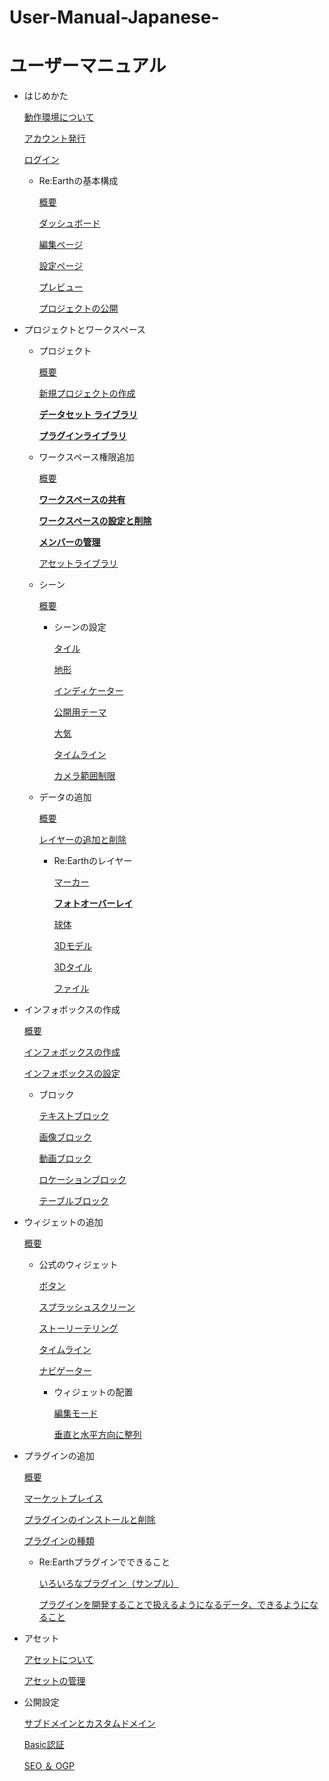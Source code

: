 # User-Manual-Japanese-
# ユーザーマニュアル

- はじめかた
    
    [動作環境について](https://github.com/CS-eukarya/User-Manual-Japanese-/blob/%E3%81%AF%E3%81%98%E3%82%81%E3%81%8B%E3%81%9F/%E5%8B%95%E4%BD%9C%E7%92%B0%E5%A2%83%E3%81%AB%E3%81%A4%E3%81%84%E3%81%A6.md)
    
    [アカウント発行](https://github.com/CS-eukarya/User-Manual-Japanese-/blob/%E3%81%AF%E3%81%98%E3%82%81%E3%81%8B%E3%81%9F/%E3%82%A2%E3%82%AB%E3%82%A6%E3%83%B3%E3%83%88%E7%99%BA%E8%A1%8C.md
)
    
    [ログイン](https://github.com/CS-eukarya/User-Manual-Japanese-/blob/%E3%81%AF%E3%81%98%E3%82%81%E3%81%8B%E3%81%9F/%E3%83%AD%E3%82%B0%E3%82%A4%E3%83%B3.md)
    
    - Re:Earthの基本構成
        
        [概要](https://github.com/CS-eukarya/User-Manual-Japanese-/blob/ReEarth%E3%81%AE%E5%9F%BA%E6%9C%AC%E6%A7%8B%E6%88%90/%E6%A6%82%E8%A6%81.md)
        
        [ダッシュボード](https://github.com/CS-eukarya/User-Manual-Japanese-/blob/ReEarth%E3%81%AE%E5%9F%BA%E6%9C%AC%E6%A7%8B%E6%88%90/%E3%83%80%E3%83%83%E3%82%B7%E3%83%A5%E3%83%9C%E3%83%BC%E3%83%89.md
)
        
        [編集ページ](https://github.com/CS-eukarya/User-Manual-Japanese-/blob/ReEarth%E3%81%AE%E5%9F%BA%E6%9C%AC%E6%A7%8B%E6%88%90/%E7%B7%A8%E9%9B%86%E3%83%9A%E3%83%BC%E3%82%B8.md)
        
        [設定ページ](https://github.com/CS-eukarya/User-Manual-Japanese-/blob/ReEarth%E3%81%AE%E5%9F%BA%E6%9C%AC%E6%A7%8B%E6%88%90/%E8%A8%AD%E5%AE%9A%E3%83%9A%E3%83%BC%E3%82%B8.md)
        
        [プレビュー](https://github.com/CS-eukarya/User-Manual-Japanese-/blob/ReEarth%E3%81%AE%E5%9F%BA%E6%9C%AC%E6%A7%8B%E6%88%90/%E3%83%97%E3%83%AC%E3%83%93%E3%83%A5%E3%83%BC.md)
        
        [プロジェクトの公開](https://github.com/CS-eukarya/User-Manual-Japanese-/blob/ReEarth%E3%81%AE%E5%9F%BA%E6%9C%AC%E6%A7%8B%E6%88%90/%E3%83%97%E3%83%AD%E3%82%B8%E3%82%A7%E3%82%AF%E3%83%88%E3%81%AE%E5%85%AC%E9%96%8B.md)
        
- プロジェクトとワークスペース
    - プロジェクト
        
        [概要](https://github.com/CS-eukarya/User-Manual-Japanese-/blob/%E3%83%97%E3%83%AD%E3%82%B8%E3%82%A7%E3%82%AF%E3%83%88/%E6%A6%82%E8%A6%81.md)
        
        [新規プロジェクトの作成](https://github.com/CS-eukarya/User-Manual-Japanese-/blob/%E3%83%97%E3%83%AD%E3%82%B8%E3%82%A7%E3%82%AF%E3%83%88/%E6%96%B0%E8%A6%8F%E3%83%97%E3%83%AD%E3%82%B8%E3%82%A7%E3%82%AF%E3%83%88%E3%81%AE%E4%BD%9C%E6%88%90.md)
        
        [**データセット ライブラリ**](https://github.com/CS-eukarya/User-Manual-Japanese-/blob/%E3%83%97%E3%83%AD%E3%82%B8%E3%82%A7%E3%82%AF%E3%83%88/%E3%83%87%E3%83%BC%E3%82%BF%E3%82%BB%E3%83%83%E3%83%88%E3%83%A9%E3%82%A4%E3%83%96%E3%83%A9%E3%83%AA.md)
        
        [**プラグインライブラリ**](https://github.com/CS-eukarya/User-Manual-Japanese-/blob/%E3%83%97%E3%83%AD%E3%82%B8%E3%82%A7%E3%82%AF%E3%83%88/%E3%83%97%E3%83%A9%E3%82%B0%E3%82%A4%E3%83%B3%E3%83%A9%E3%82%A4%E3%83%96%E3%83%A9%E3%83%AA.md)
        
    - ワークスペース権限追加
        
        [概要](https://github.com/CS-eukarya/User-Manual-Japanese-/blob/%E3%83%AF%E3%83%BC%E3%82%AF%E3%82%B9%E3%83%9A%E3%83%BC%E3%82%B9%E6%A8%A9%E9%99%90%E8%BF%BD%E5%8A%A0/%E6%A6%82%E8%A6%81.md)
        
        [**ワークスペースの共有**](https://github.com/CS-eukarya/User-Manual-Japanese-/blob/%E3%83%AF%E3%83%BC%E3%82%AF%E3%82%B9%E3%83%9A%E3%83%BC%E3%82%B9%E6%A8%A9%E9%99%90%E8%BF%BD%E5%8A%A0/%E3%83%AF%E3%83%BC%E3%82%AF%E3%82%B9%E3%83%9A%E3%83%BC%E3%82%B9%E3%81%AE%E5%85%B1%E6%9C%89.md)
        
        [**ワークスペースの設定と削除**](https://github.com/CS-eukarya/User-Manual-Japanese-/blob/%E3%83%AF%E3%83%BC%E3%82%AF%E3%82%B9%E3%83%9A%E3%83%BC%E3%82%B9%E6%A8%A9%E9%99%90%E8%BF%BD%E5%8A%A0/%E3%83%AF%E3%83%BC%E3%82%AF%E3%82%B9%E3%83%9A%E3%83%BC%E3%82%B9%E3%81%AE%E8%A8%AD%E5%AE%9A%E3%81%A8%E5%89%8A%E9%99%A4.md)
        
        [**メンバーの管理**](https://github.com/CS-eukarya/User-Manual-Japanese-/blob/%E3%83%AF%E3%83%BC%E3%82%AF%E3%82%B9%E3%83%9A%E3%83%BC%E3%82%B9%E6%A8%A9%E9%99%90%E8%BF%BD%E5%8A%A0/%E3%83%A1%E3%83%B3%E3%83%90%E3%83%BC%E3%81%AE%E7%AE%A1%E7%90%86.md)
        
        [アセットライブラリ](https://github.com/CS-eukarya/User-Manual-Japanese-/blob/%E3%83%AF%E3%83%BC%E3%82%AF%E3%82%B9%E3%83%9A%E3%83%BC%E3%82%B9%E6%A8%A9%E9%99%90%E8%BF%BD%E5%8A%A0/%E3%82%A2%E3%82%BB%E3%83%83%E3%83%88%E3%83%A9%E3%82%A4%E3%83%96%E3%83%A9%E3%83%AA.md)
        
    - シーン
        
        [概要](https://github.com/CS-eukarya/User-Manual-Japanese-/blob/%E3%82%B7%E3%83%BC%E3%83%B3/%E6%A6%82%E8%A6%81.md)
        
        - シーンの設定
            
            [タイル](https://github.com/CS-eukarya/User-Manual-Japanese-/blob/%E3%82%B7%E3%83%BC%E3%83%B3%E3%81%AE%E8%A8%AD%E5%AE%9A/%E3%82%BF%E3%82%A4%E3%83%AB.md)
            
            [地形](https://github.com/CS-eukarya/User-Manual-Japanese-/blob/%E3%82%B7%E3%83%BC%E3%83%B3%E3%81%AE%E8%A8%AD%E5%AE%9A/%E5%9C%B0%E5%BD%A2.md)
            
            [インディケーター](https://github.com/CS-eukarya/User-Manual-Japanese-/blob/%E3%82%B7%E3%83%BC%E3%83%B3%E3%81%AE%E8%A8%AD%E5%AE%9A/%E3%82%A4%E3%83%B3%E3%83%87%E3%82%A3%E3%82%B1%E3%83%BC%E3%82%BF%E3%83%BC.md)
            
            [公開用テーマ](https://github.com/CS-eukarya/User-Manual-Japanese-/blob/%E3%82%B7%E3%83%BC%E3%83%B3%E3%81%AE%E8%A8%AD%E5%AE%9A/%E5%85%AC%E9%96%8B%E7%94%A8%E3%83%86%E3%83%BC%E3%83%9E.md)
            
            [大気](https://github.com/CS-eukarya/User-Manual-Japanese-/blob/%E3%82%B7%E3%83%BC%E3%83%B3%E3%81%AE%E8%A8%AD%E5%AE%9A/%E5%A4%A7%E6%B0%97.md)
            
            [タイムライン](https://github.com/CS-eukarya/User-Manual-Japanese-/blob/%E3%82%B7%E3%83%BC%E3%83%B3%E3%81%AE%E8%A8%AD%E5%AE%9A/%E3%82%BF%E3%82%A4%E3%83%A0%E3%83%A9%E3%82%A4%E3%83%B3.md)
            
            [カメラ範囲制限](https://github.com/CS-eukarya/User-Manual-Japanese-/blob/%E3%82%B7%E3%83%BC%E3%83%B3%E3%81%AE%E8%A8%AD%E5%AE%9A/%E3%82%AB%E3%83%A1%E3%83%A9%E7%AF%84%E5%9B%B2%E5%88%B6%E9%99%90.md)
            
    - データの追加
        
        [概要](https://github.com/CS-eukarya/User-Manual-Japanese-/blob/%E3%83%87%E3%83%BC%E3%82%BF%E3%81%AE%E8%BF%BD%E5%8A%A0/%E6%A6%82%E8%A6%81.md)
        
        [レイヤーの追加と削除](https://github.com/CS-eukarya/User-Manual-Japanese-/blob/%E3%83%87%E3%83%BC%E3%82%BF%E3%81%AE%E8%BF%BD%E5%8A%A0/%E3%83%AC%E3%82%A4%E3%83%A4%E3%83%BC%E3%81%AE%E8%BF%BD%E5%8A%A0%E3%81%A8%E5%89%8A%E9%99%A4.md)
        
        - Re:Earthのレイヤー
            
            [マーカー](https://github.com/CS-eukarya/User-Manual-Japanese-/blob/ReEarth%E3%81%AE%E3%83%AC%E3%82%A4%E3%83%A4%E3%83%BC/%E3%83%9E%E3%83%BC%E3%82%AB%E3%83%BC.md)
            
            [**フォトオーバーレイ**](https://github.com/CS-eukarya/User-Manual-Japanese-/blob/ReEarth%E3%81%AE%E3%83%AC%E3%82%A4%E3%83%A4%E3%83%BC/%E3%83%95%E3%82%A9%E3%83%88%E3%82%AA%E3%83%BC%E3%83%90%E3%83%BC%E3%83%AC%E3%82%A4.md)
            
            [球体](https://github.com/CS-eukarya/User-Manual-Japanese-/blob/ReEarth%E3%81%AE%E3%83%AC%E3%82%A4%E3%83%A4%E3%83%BC/%E7%90%83%E4%BD%93.md)
            
            [3Dモデル](https://github.com/CS-eukarya/User-Manual-Japanese-/blob/ReEarth%E3%81%AE%E3%83%AC%E3%82%A4%E3%83%A4%E3%83%BC/3D%E3%83%A2%E3%83%87%E3%83%AB.md)
            
            [3Dタイル](https://github.com/CS-eukarya/User-Manual-Japanese-/blob/ReEarth%E3%81%AE%E3%83%AC%E3%82%A4%E3%83%A4%E3%83%BC/3D%E3%82%BF%E3%82%A4%E3%83%AB.md)
            
            [ファイル](https://github.com/CS-eukarya/User-Manual-Japanese-/blob/ReEarth%E3%81%AE%E3%83%AC%E3%82%A4%E3%83%A4%E3%83%BC/%E3%83%95%E3%82%A1%E3%82%A4%E3%83%AB.md)
            
- インフォボックスの作成
    
    [概要](https://github.com/CS-eukarya/User-Manual-Japanese-/blob/%E3%82%A4%E3%83%B3%E3%83%95%E3%82%A9%E3%83%9C%E3%83%83%E3%82%AF%E3%82%B9%E3%81%AE%E4%BD%9C%E6%88%90/%E6%A6%82%E8%A6%81.md)
    
    [インフォボックスの作成](https://github.com/CS-eukarya/User-Manual-Japanese-/blob/%E3%82%A4%E3%83%B3%E3%83%95%E3%82%A9%E3%83%9C%E3%83%83%E3%82%AF%E3%82%B9%E3%81%AE%E4%BD%9C%E6%88%90/%E3%82%A4%E3%83%B3%E3%83%95%E3%82%A9%E3%83%9C%E3%83%83%E3%82%AF%E3%82%B9%E3%81%AE%E4%BD%9C%E6%88%90.md)
    
    [インフォボックスの設定](https://github.com/CS-eukarya/User-Manual-Japanese-/blob/%E3%82%A4%E3%83%B3%E3%83%95%E3%82%A9%E3%83%9C%E3%83%83%E3%82%AF%E3%82%B9%E3%81%AE%E4%BD%9C%E6%88%90/%E3%82%A4%E3%83%B3%E3%83%95%E3%82%A9%E3%83%9C%E3%83%83%E3%82%AF%E3%82%B9%E3%81%AE%E8%A8%AD%E5%AE%9A.md)
    
    - ブロック
        
        [テキストブロック](https://github.com/CS-eukarya/User-Manual-Japanese-/blob/%E3%83%96%E3%83%AD%E3%83%83%E3%82%AF/%E3%83%86%E3%82%AD%E3%82%B9%E3%83%88%E3%83%96%E3%83%AD%E3%83%83%E3%82%AF.md)
        
        [画像ブロック](https://github.com/CS-eukarya/User-Manual-Japanese-/blob/%E3%83%96%E3%83%AD%E3%83%83%E3%82%AF/%E7%94%BB%E5%83%8F%E3%83%96%E3%83%AD%E3%83%83%E3%82%AF.md)
        
        [動画ブロック](https://github.com/CS-eukarya/User-Manual-Japanese-/blob/%E3%83%96%E3%83%AD%E3%83%83%E3%82%AF/%E5%8B%95%E7%94%BB%E3%83%96%E3%83%AD%E3%83%83%E3%82%AF.md)
        
        [ロケーションブロック](https://github.com/CS-eukarya/User-Manual-Japanese-/blob/%E3%83%96%E3%83%AD%E3%83%83%E3%82%AF/%E3%83%AD%E3%82%B1%E3%83%BC%E3%82%B7%E3%83%A7%E3%83%B3%E3%83%96%E3%83%AD%E3%83%83%E3%82%AF.md)
        
        [テーブルブロック](https://github.com/CS-eukarya/User-Manual-Japanese-/blob/%E3%83%96%E3%83%AD%E3%83%83%E3%82%AF/%E3%83%86%E3%83%BC%E3%83%96%E3%83%AB%E3%83%96%E3%83%AD%E3%83%83%E3%82%AF.md)
        
- ウィジェットの追加
    
    [概要](https://github.com/CS-eukarya/User-Manual-Japanese-/blob/%E3%82%A6%E3%82%A3%E3%82%B8%E3%82%A7%E3%83%83%E3%83%88%E3%81%AE%E8%BF%BD%E5%8A%A0/%E6%A6%82%E8%A6%81.md)
    
    - 公式のウィジェット
        
        [ボタン](https://github.com/CS-eukarya/User-Manual-Japanese-/blob/%E5%85%AC%E5%BC%8F%E3%81%AE%E3%82%A6%E3%82%A3%E3%82%B8%E3%82%A7%E3%83%83%E3%83%88/%E3%83%9C%E3%82%BF%E3%83%B3.md)
        
        [スプラッシュスクリーン](https://github.com/CS-eukarya/User-Manual-Japanese-/blob/%E5%85%AC%E5%BC%8F%E3%81%AE%E3%82%A6%E3%82%A3%E3%82%B8%E3%82%A7%E3%83%83%E3%83%88/%E3%82%B9%E3%83%97%E3%83%A9%E3%83%83%E3%82%B7%E3%83%A5%E3%82%B9%E3%82%AF%E3%83%AA%E3%83%BC%E3%83%B3.md)
        
        [ストーリーテリング](https://github.com/CS-eukarya/User-Manual-Japanese-/blob/%E5%85%AC%E5%BC%8F%E3%81%AE%E3%82%A6%E3%82%A3%E3%82%B8%E3%82%A7%E3%83%83%E3%83%88/%E3%82%B9%E3%83%88%E3%83%BC%E3%83%AA%E3%83%BC%E3%83%86%E3%83%AA%E3%83%B3%E3%82%B0.md)
        
        [タイムライン](https://github.com/CS-eukarya/User-Manual-Japanese-/blob/%E5%85%AC%E5%BC%8F%E3%81%AE%E3%82%A6%E3%82%A3%E3%82%B8%E3%82%A7%E3%83%83%E3%83%88/%E3%82%BF%E3%82%A4%E3%83%A0%E3%83%A9%E3%82%A4%E3%83%B3.md)
        
        [ナビゲーター](https://github.com/CS-eukarya/User-Manual-Japanese-/blob/%E5%85%AC%E5%BC%8F%E3%81%AE%E3%82%A6%E3%82%A3%E3%82%B8%E3%82%A7%E3%83%83%E3%83%88/%E3%83%8A%E3%83%93%E3%82%B2%E3%83%BC%E3%82%BF%E3%83%BC.md)
        
        - ウィジェットの配置
            
            [編集モード](https://github.com/CS-eukarya/User-Manual-Japanese-/blob/%E3%82%A6%E3%82%A3%E3%82%B8%E3%82%A7%E3%83%83%E3%83%88%E3%81%AE%E9%85%8D%E7%BD%AE/%E7%B7%A8%E9%9B%86%E3%83%A2%E3%83%BC%E3%83%89.md)
            
            [垂直と水平方向に整列](https://github.com/CS-eukarya/User-Manual-Japanese-/blob/%E3%82%A6%E3%82%A3%E3%82%B8%E3%82%A7%E3%83%83%E3%83%88%E3%81%AE%E9%85%8D%E7%BD%AE/%E5%9E%82%E7%9B%B4%E3%81%A8%E6%B0%B4%E5%B9%B3%E6%96%B9%E5%90%91%E3%81%AB%E6%95%B4%E5%88%97.md)
            
- プラグインの追加
    
    [概要](https://github.com/CS-eukarya/User-Manual-Japanese-/blob/%E3%83%97%E3%83%A9%E3%82%B0%E3%82%A4%E3%83%B3%E3%81%AE%E8%BF%BD%E5%8A%A0/%E6%A6%82%E8%A6%81.md)
    
    [マーケットプレイス](https://github.com/CS-eukarya/User-Manual-Japanese-/blob/%E3%83%97%E3%83%A9%E3%82%B0%E3%82%A4%E3%83%B3%E3%81%AE%E8%BF%BD%E5%8A%A0/%E3%83%9E%E3%83%BC%E3%82%B1%E3%83%83%E3%83%88%E3%83%97%E3%83%AC%E3%82%A4%E3%82%B9.md)
    
    [プラグインのインストールと削除](https://github.com/CS-eukarya/User-Manual-Japanese-/blob/%E3%83%97%E3%83%A9%E3%82%B0%E3%82%A4%E3%83%B3%E3%81%AE%E8%BF%BD%E5%8A%A0/%E3%83%97%E3%83%A9%E3%82%B0%E3%82%A4%E3%83%B3%E3%81%AE%E3%82%A4%E3%83%B3%E3%82%B9%E3%83%88%E3%83%BC%E3%83%AB%E3%81%A8%E5%89%8A%E9%99%A4.md)
    
    [プラグインの種類](https://github.com/CS-eukarya/User-Manual-Japanese-/blob/%E3%83%97%E3%83%A9%E3%82%B0%E3%82%A4%E3%83%B3%E3%81%AE%E8%BF%BD%E5%8A%A0/%E3%83%97%E3%83%A9%E3%82%B0%E3%82%A4%E3%83%B3%E3%81%AE%E7%A8%AE%E9%A1%9E.md)
    
    - Re:Earthプラグインでできること
        
        [いろいろなプラグイン（サンプル）](https://github.com/CS-eukarya/User-Manual-Japanese-/blob/ReEarth%E3%83%97%E3%83%A9%E3%82%B0%E3%82%A4%E3%83%B3%E3%81%A7%E3%81%A7%E3%81%8D%E3%82%8B%E3%81%93%E3%81%A8/%E3%81%84%E3%82%8D%E3%81%84%E3%82%8D%E3%81%AA%E3%83%97%E3%83%A9%E3%82%B0%E3%82%A4%E3%83%B3%EF%BC%88%E3%82%B5%E3%83%B3%E3%83%97%E3%83%AB%EF%BC%89.md)
        
        [プラグインを開発することで扱えるようになるデータ、できるようになること](https://github.com/CS-eukarya/User-Manual-Japanese-/blob/ReEarth%E3%83%97%E3%83%A9%E3%82%B0%E3%82%A4%E3%83%B3%E3%81%A7%E3%81%A7%E3%81%8D%E3%82%8B%E3%81%93%E3%81%A8/%E3%83%97%E3%83%A9%E3%82%B0%E3%82%A4%E3%83%B3%E3%82%92%E9%96%8B%E7%99%BA%E3%81%99%E3%82%8B%E3%81%93%E3%81%A8%E3%81%A7%E6%89%B1%E3%81%88%E3%82%8B%E3%82%88%E3%81%86%E3%81%AB%E3%81%AA%E3%82%8B%E3%83%87%E3%83%BC%E3%82%BF%E3%80%81%E3%81%A7%E3%81%8D%E3%82%8B%E3%82%88%E3%81%86%E3%81%AB%E3%81%AA%E3%82%8B%E3%81%93%E3%81%A8.md)
        
- アセット
    
    [アセットについて](https://github.com/CS-eukarya/User-Manual-Japanese-/blob/%E3%82%A2%E3%82%BB%E3%83%83%E3%83%88/%E3%82%A2%E3%82%BB%E3%83%83%E3%83%88%E3%81%AB%E3%81%A4%E3%81%84%E3%81%A6.md)
    
    [アセットの管理](https://github.com/CS-eukarya/User-Manual-Japanese-/blob/%E3%82%A2%E3%82%BB%E3%83%83%E3%83%88/%E3%82%A2%E3%82%BB%E3%83%83%E3%83%88%E3%81%AE%E7%AE%A1%E7%90%86.md)
    
- 公開設定
    
    [サブドメインとカスタムドメイン](https://github.com/CS-eukarya/User-Manual-Japanese-/blob/%E5%85%AC%E9%96%8B%E8%A8%AD%E5%AE%9A/%E3%82%B5%E3%83%96%E3%83%89%E3%83%A1%E3%82%A4%E3%83%B3%E3%81%A8%E3%82%AB%E3%82%B9%E3%82%BF%E3%83%A0%E3%83%89%E3%83%A1%E3%82%A4%E3%83%B3.md)
    
    [Basic認証](https://github.com/CS-eukarya/User-Manual-Japanese-/blob/%E5%85%AC%E9%96%8B%E8%A8%AD%E5%AE%9A/Basic%E8%AA%8D%E8%A8%BC.md)
    
    [SEO ＆ OGP](https://github.com/CS-eukarya/User-Manual-Japanese-/blob/%E5%85%AC%E9%96%8B%E8%A8%AD%E5%AE%9A/SEO%26OGP.md)
